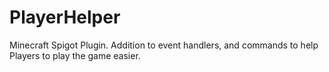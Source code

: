 # PlayerHelper
 Minecraft Spigot Plugin. Addition to event handlers, and commands to help Players to play the game easier.
